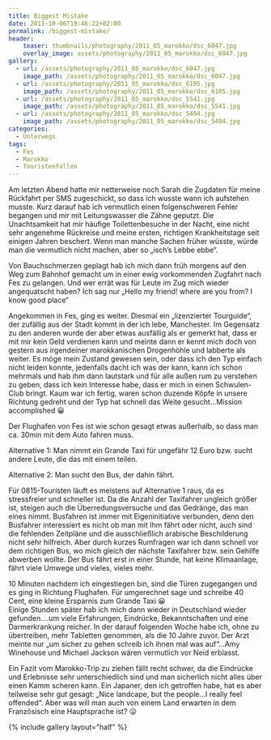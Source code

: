 ```yaml
---
title: Biggest Mistake
date: 2011-10-06T19:46:22+02:00
permalink: /biggest-mistake/
header:
    teaser: thumbnails/photography/2011_05_marokko/dsc_6047.jpg
    overlay_image: assets/photography/2011_05_marokko/dsc_6047.jpg
gallery:
  - url: /assets/photography/2011_05_marokko/dsc_6047.jpg
    image_path: /assets/photography/2011_05_marokko/dsc_6047.jpg
  - url: /assets/photography/2011_05_marokko/dsc_6105.jpg
    image_path: /assets/photography/2011_05_marokko/dsc_6105.jpg
  - url: /assets/photography/2011_05_marokko/dsc_5541.jpg
    image_path: /assets/photography/2011_05_marokko/dsc_5541.jpg
  - url: /assets/photography/2011_05_marokko/dsc_5494.jpg
    image_path: /assets/photography/2011_05_marokko/dsc_5494.jpg
categories:
  - Unterwegs
tags:
  - Fes
  - Marokko
  - Touristenfallen
---
```


Am letzten Abend hatte mir netterweise noch Sarah die Zugdaten für meine Rückfahrt per SMS zugeschickt, 
so dass ich wusste wann ich aufstehen musste. Kurz darauf hab ich vermutlich einen folgenschweren Fehler 
begangen und mir mit Leitungswasser die Zähne geputzt. Die Unachtsamkeit hat mir häufige Toilettenbesuche in der Nacht, 
eine nicht sehr angenehme Rückreise und meine ersten, richtigen Krankheitstage seit einigen Jahren beschert. 
Wenn man manche Sachen früher wüsste, würde man die vermutlich nicht machen, aber so „isch’s Lebbe ebbe“.  

Von Bauchschmerzen geplagt hab ich mich dann früh morgens auf den Weg zum Bahnhof gemacht um in einer ewig 
vorkommenden Zugfahrt nach Fes zu gelangen. Und wer errät was für Leute im Zug mich wieder angequatscht haben? 
Ich sag nur „Hello my friend! where are you from? I know good place“
  
Angekommen in Fes, ging es weiter. Diesmal ein „lizenzierter Tourguide“, der zufällig aus der Stadt kommt in der ich lebe, Manchester. 
Im Gegensatz zu den anderen wurde der aber etwas ausfällig als er gemerkt hat, dass er mit mir kein Geld verdienen kann und meinte dann er kennt mich doch von gestern aus irgendeiner marokkanischen Drogenhöhle und labberte als weiter. Es möge mein Zustand gewesen sein, oder dass ich den Typ einfach nicht leiden konnte, jedenfalls dacht ich was der kann, kann ich schon mehrmals und hab ihm dann lautstark und für alle außen rum zu verstehen zu geben, dass ich kein Interesse habe, dass er mich in einen Schwulen-Club bringt. Kaum war ich fertig, waren schon duzende Köpfe in unsere Richtung gedreht und der Typ hat schnell das Weite gesucht…Mission accomplished 😀

Der Flughafen von Fes ist wie schon gesagt etwas außerhalb, so dass man ca. 30min mit dem Auto fahren muss. 

Alternative 1: Man nimmt ein Grande Taxi für ungefähr 12 Euro bzw. sucht andere Leute, die das mit einem teilen. 

Alternative 2: Man sucht den Bus, der dahin fährt.  

Für 0815-Touristen läuft es meistens auf Alternative 1 raus, da es stressfreier und schneller ist. 
Da die Anzahl der Taxifahrer ungleich größer ist, steigen auch die Überredungsversuche und das Gedränge, das man eines nimmt. 
Busfahren ist immer mit Eigeninitiative verbunden, denn den Busfahrer interessiert es nicht ob man mit Ihm fährt oder nicht, 
auch sind die fehlenden Zeitpläne und die ausschließlich arabische Beschilderung nicht sehr hilfreich. 
Aber durch kurzes Rumfragen war ich dann schnell vor dem richtigen Bus, wo mich gleich der nächste Taxifahrer bzw. 
sein Gehilfe abwerben wollte. Der Bus fährt erst in einer Stunde, hat keine Klimaanlage, fährt viele Umwege und vieles, vieles mehr.

10 Minuten nachdem ich eingestiegen bin, sind die Türen zugegangen und es ging in Richtung Flughafen. 
Für umgerechnet sage und schreibe 40 Cent, eine kleine Ersparnis zum Grande Taxi 😀  
Einige Stunden später hab ich mich dann wieder in Deutschland wieder gefunden….um viele Erfahrungen, Eindrücke, 
Bekanntschaften und eine Darmerkrankung reicher. In der darauf folgenden Woche habe ich, ohne zu übertreiben, mehr Tabletten genommen, als die 10 Jahre zuvor. Der Arzt meinte nur „um sicher zu gehen schreib ich ihnen mal was auf“…Amy Winehouse und Michael Jackson wären vermutlich vor Neid erblasst.

Ein Fazit vom Marokko-Trip zu ziehen fällt recht schwer, da die Eindrücke und Erlebnisse sehr unterschiedlich sind und 
man sicherlich nicht alles über einen Kamm scheren kann. Ein Japaner, den ich getroffen habe, 
hat es aber teilweise sehr gut gesagt: „Nice landcape, but the people…I really feel offended“. 
Aber was will man auch von einem Land erwarten in dem Französisch eine Hauptsprache ist? 😛

{% include gallery layout="half" %}
